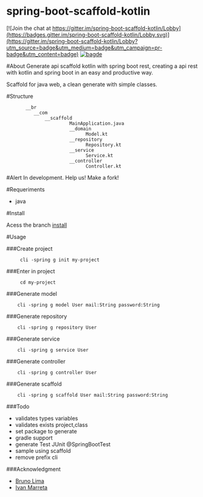 
# spring-boot-scaffold-kotlin

[![Join the chat at https://gitter.im/spring-boot-scaffold-kotlin/Lobby](https://badges.gitter.im/spring-boot-scaffold-kotlin/Lobby.svg)](https://gitter.im/spring-boot-scaffold-kotlin/Lobby?utm_source=badge&utm_medium=badge&utm_campaign=pr-badge&utm_content=badge)
 [![bagde](https://codeship.com/projects/e4a1d8b0-8b71-0134-1c87-26c6b97868f1/status?branch=master)](https://codeship.com/projects/184622)

#About
Generate api scaffold kotlin with spring boot rest, creating a api rest with kotlin and spring boot in an easy and productive way.

Scaffold for java web, a clean generate with simple classes.



#Structure

           __br
              __com
                  __scaffold
                           MainApplication.java
                           __domain
                                 Model.kt
                           __repository
                                 Repository.kt
                           __service
                                 Service.kt
                           __controller
                                 Controller.kt
        
#Alert
In development. Help us! Make a fork!

#Requeriments
         
* java

#Install 

 Acess the branch [install](https://github.com/NetoDevel/spring-boot-scaffold-kotlin/tree/install)


#Usage

###Create project

         cli -spring g init my-project
         
###Enter in project
        
         cd my-project

###Generate model
   
        cli -spring g model User mail:String password:String

###Generate repository

        cli -spring g repository User 

###Generate service
        
        cli -spring g service User
        
###Generate controller

        cli -spring g controller User
        
###Generate scaffold

        cli -spring g scaffold User mail:String password:String

###Todo

* validates types variables
* validates exists project,class
* set package to generate
* gradle support
* generate Test JUnit @SpringBootTest
* sample using scaffold
* remove prefix cli

###Acknowledgment
         
 * [Bruno Lima](https://github.com/brunodles)
 * [Ivan Marreta](https://github.com/ivanmarreta)
       

